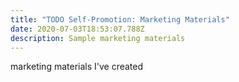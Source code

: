 ```yaml
---
title: "TODO Self-Promotion: Marketing Materials"
date: 2020-07-03T18:53:07.788Z
description: Sample marketing materials
---
```

marketing materials I've created